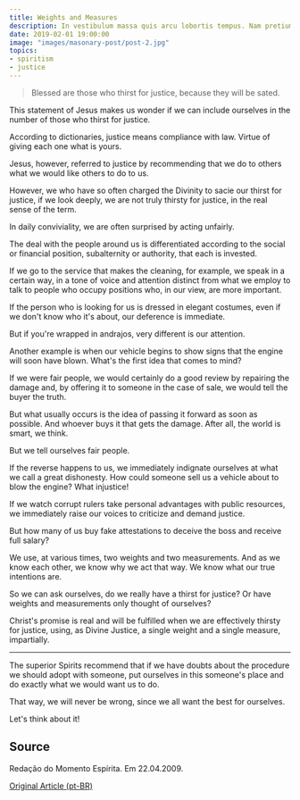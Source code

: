 ```yaml
---
title: Weights and Measures
description: In vestibulum massa quis arcu lobortis tempus. Nam pretium arcu in odio vulputate luctus.
date: 2019-02-01 19:00:00
image: "images/masonary-post/post-2.jpg"
topics: 
- spiritism
- justice
---
```


> Blessed are those who thirst for justice, because they will be sated. 

This statement of Jesus makes us wonder if we can include ourselves in the number of those who thirst for justice.

According to dictionaries, justice means compliance with law. Virtue of giving each one what is yours.

Jesus, however, referred to justice by recommending that we do to others what we would like others to do to us.

However, we who have so often charged the Divinity to sacie our thirst for justice, if we look deeply, we are not truly thirsty for justice, in the real sense of the term.

In daily conviviality, we are often surprised by acting unfairly.

The deal with the people around us is differentiated according to the social or financial position, subalternity or authority, that each is invested.

If we go to the service that makes the cleaning, for example, we speak in a certain way, in a tone of voice and attention distinct from what we employ to talk to people who occupy positions who, in our view, are more important.

If the person who is looking for us is dressed in elegant costumes, even if we don't know who it's about, our deference is immediate.

But if you're wrapped in andrajos, very different is our attention.

Another example is when our vehicle begins to show signs that the engine will soon have blown. What's the first idea that comes to mind?

If we were fair people, we would certainly do a good review by repairing the damage and, by offering it to someone in the case of sale, we would tell the buyer the truth.

But what usually occurs is the idea of passing it forward as soon as possible. And whoever buys it that gets the damage. After all, the world is smart, we think.

But we tell ourselves fair people.

If the reverse happens to us, we immediately indignate ourselves at what we call a great dishonesty. How could someone sell us a vehicle about to blow the engine? What injustice!

If we watch corrupt rulers take personal advantages with public resources, we immediately raise our voices to criticize and demand justice.

But how many of us buy fake attestations to deceive the boss and receive full salary?

We use, at various times, two weights and two measurements. And as we know each other, we know why we act that way. We know what our true intentions are.

So we can ask ourselves, do we really have a thirst for justice? Or have weights and measurements only thought of ourselves?

Christ's promise is real and will be fulfilled when we are effectively thirsty for justice, using, as Divine Justice, a single weight and a single measure, impartially.

*   *   *

The superior Spirits recommend that if we have doubts about the procedure we should adopt with someone, put ourselves in this someone's place and do exactly what we would want us to do.

That way, we will never be wrong, since we all want the best for ourselves.

Let's think about it!


## Source
Redação do Momento Espírita.
Em 22.04.2009.

[Original Article (pt-BR)](http://www.momento.com.br/pt/ler_texto.php?id=2185)
